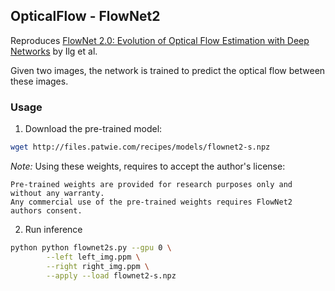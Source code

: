 ## OpticalFlow - FlowNet2

Reproduces
[FlowNet 2.0: Evolution of Optical Flow Estimation with Deep Networks](https://arxiv.org/abs/1612.01925)
by Ilg et al.

Given two images, the network is trained to predict the optical flow between these images.



### Usage

1. Download the pre-trained model:

```bash
wget http://files.patwie.com/recipes/models/flownet2-s.npz

```

*Note:* Using these weights, requires to accept the author's license:

```
Pre-trained weights are provided for research purposes only and without any warranty.
Any commercial use of the pre-trained weights requires FlowNet2 authors consent.
```

2. Run inference

```bash
python python flownet2s.py --gpu 0 \
        --left left_img.ppm \
        --right right_img.ppm \
        --apply --load flownet2-s.npz
```

